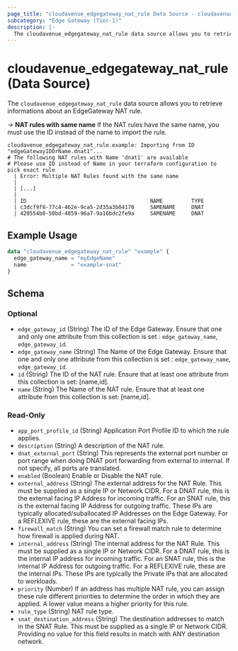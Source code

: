 ```yaml
---
page_title: "cloudavenue_edgegateway_nat_rule Data Source - cloudavenue"
subcategory: "Edge Gateway (Tier-1)"
description: |-
  The cloudavenue_edgegateway_nat_rule data source allows you to retrieve informations about an EdgeGateway NAT rule.
---
```


# cloudavenue_edgegateway_nat_rule (Data Source)

The `cloudavenue_edgegateway_nat_rule` data source allows you to retrieve informations about an EdgeGateway NAT rule.

 -> **NAT rules with same name**
 If the NAT rules have the same name, you must use the ID instead of the name to import the rule.
 
```shell
cloudavenue_edgegateway_nat_rule.example: Importing from ID "edgeGatewayIDOrName.dnat1"...
# The following NAT rules with Name 'dnat1' are available
# Please use ID instead of Name in your terraform configuration to pick exact rule
  | Error: Multiple NAT Rules found with the same name
  | 
  | [...]
  |
  | ID                                       NAME         TYPE      
  | c3dcf9f8-77c4-462e-9ca5-2d35a3b04170     SAMENAME     DNAT      
  | 420554b0-50bd-4859-96a7-9a16bdc2fe9a     SAMENAME     DNAT 

```

## Example Usage

```terraform
data "cloudavenue_edgegateway_nat_rule" "example" {
  edge_gateway_name = "myEdgeName"
  name              = "example-snat"
}
```

<!-- schema generated by tfplugindocs -->
## Schema

### Optional

- `edge_gateway_id` (String) The ID of the Edge Gateway. Ensure that one and only one attribute from this collection is set : `edge_gateway_name`, `edge_gateway_id`.
- `edge_gateway_name` (String) The Name of the Edge Gateway. Ensure that one and only one attribute from this collection is set : `edge_gateway_name`, `edge_gateway_id`.
- `id` (String) The ID of the NAT rule. Ensure that at least one attribute from this collection is set: [name,id].
- `name` (String) The Name of the NAT rule. Ensure that at least one attribute from this collection is set: [name,id].

### Read-Only

- `app_port_profile_id` (String) Application Port Profile ID to which the rule applies.
- `description` (String) A description of the NAT rule.
- `dnat_external_port` (String) This represents the external port number or port range when doing DNAT port forwarding from external to internal. If not specify, all ports are translated.
- `enabled` (Boolean) Enable or Disable the NAT rule.
- `external_address` (String) The external address for the NAT Rule. This must be supplied as a single IP or Network CIDR. For a DNAT rule, this is the external facing IP Address for incoming traffic. For an SNAT rule, this is the external facing IP Address for outgoing traffic. These IPs are typically allocated/suballocated IP Addresses on the Edge Gateway. For a REFLEXIVE rule, these are the external facing IPs.
- `firewall_match` (String) You can set a firewall match rule to determine how firewall is applied during NAT.
- `internal_address` (String) The internal address for the NAT Rule. This must be supplied as a single IP or Network CIDR. For a DNAT rule, this is the internal IP address for incoming traffic. For an SNAT rule, this is the internal IP Address for outgoing traffic. For a REFLEXIVE rule, these are the internal IPs. These IPs are typically the Private IPs that are allocated to workloads.
- `priority` (Number) If an address has multiple NAT rule, you can assign these rule different priorities to determine the order in which they are applied. A lower value means a higher priority for this rule.
- `rule_type` (String) NAT rule type.
- `snat_destination_address` (String) The destination addresses to match in the SNAT Rule. This must be supplied as a single IP or Network CIDR. Providing no value for this field results in match with ANY destination network.

